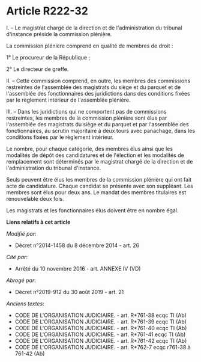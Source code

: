# Article R222-32

I. – Le magistrat chargé de la direction et de l'administration du tribunal d'instance préside la commission plénière.

La commission plénière comprend en qualité de membres de droit :

1° Le procureur de la République ;

2° Le directeur de greffe.

II. – Cette commission comprend, en outre, les membres des commissions restreintes de l'assemblée des magistrats du siège et
du parquet et de l'assemblée des fonctionnaires des juridictions dans des conditions fixées par le règlement intérieur de
l'assemblée plénière.

III. – Dans les juridictions qui ne comportent pas de commissions restreintes, les membres de la commission plénière sont
élus par l'assemblée des magistrats du siège et du parquet et par l'assemblée des fonctionnaires, au scrutin majoritaire à
deux tours avec panachage, dans les conditions fixées par le règlement intérieur.

Le nombre, pour chaque catégorie, des membres élus ainsi que les modalités de dépôt des candidatures et de l'élection et les
modalités de remplacement sont déterminés par le magistrat chargé de la direction et de l'administration du tribunal
d'instance.

Seuls peuvent être élus les membres de la commission plénière qui ont fait acte de candidature. Chaque candidat se présente
avec son suppléant. Les membres sont élus pour deux ans. Le mandat des membres titulaires est renouvelable deux fois.

Les magistrats et les fonctionnaires élus doivent être en nombre égal.

**Liens relatifs à cet article**

_Modifié par_:

  - Décret n°2014-1458 du 8 décembre 2014 - art. 26

_Cité par_:

  - Arrêté du 10 novembre 2016 - art. ANNEXE IV (VD)

_Abrogé par_:

  - Décret n°2019-912 du 30 août 2019 - art. 21

_Anciens textes_:

  - CODE DE L'ORGANISATION JUDICIAIRE. - art. R*761-38 ecqc TI (Ab)
  - CODE DE L'ORGANISATION JUDICIAIRE. - art. R*761-39 ecqc TI (Ab)
  - CODE DE L'ORGANISATION JUDICIAIRE. - art. R*761-40 ecqc TI (Ab)
  - CODE DE L'ORGANISATION JUDICIAIRE. - art. R*761-41 ecqc TI (Ab)
  - CODE DE L'ORGANISATION JUDICIAIRE. - art. R*761-42 ecqc TI (Ab)
  - CODE DE L'ORGANISATION JUDICIAIRE. - art. R*762-7 ecqc r761-38 à 761-42 (Ab)
